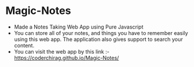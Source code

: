 # Magic-Notes
 - Made a Notes Taking Web App using Pure Javascript
 - You can store all of your notes, and things you have to remember easily using this web app. The application also gives support to search your content.
 - You can visit the web app by this link :- https://coderchirag.github.io/Magic-Notes/

